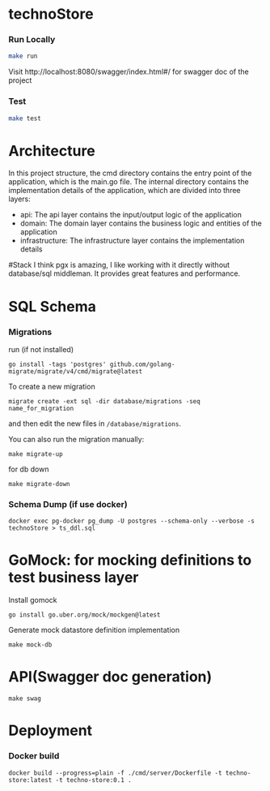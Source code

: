 # technoStore
### Run Locally

```bash
make run
```
Visit http://localhost:8080/swagger/index.html#/ for swagger doc of the project

### Test

```bash
make test
```

# Architecture

In this project structure, the cmd directory contains the entry point of the application, which is the main.go file. The internal directory contains the implementation details of the application, which are divided into three layers: 
- api: The api layer contains the input/output logic of the application
- domain: The domain layer contains the business logic and entities of the application
- infrastructure: The infrastructure layer contains the implementation details

#Stack
I think pgx is amazing, I like working with it directly without database/sql middleman. It provides great features and performance.

# SQL Schema
### Migrations
run (if not installed)
```
go install -tags 'postgres' github.com/golang-migrate/migrate/v4/cmd/migrate@latest
```
To create a new migration
```
migrate create -ext sql -dir database/migrations -seq name_for_migration
```

and then edit the new files in `/database/migrations`.

You can also run the migration manually:

```
make migrate-up
```
for db down
```
make migrate-down
```

### Schema Dump (if use docker)
```
docker exec pg-docker pg_dump -U postgres --schema-only --verbose -s technoStore > ts_ddl.sql
```

# GoMock: for mocking definitions to test business layer
Install gomock
```
go install go.uber.org/mock/mockgen@latest
```
Generate mock datastore definition implementation
```
make mock-db
```
# API(Swagger doc generation)
```
make swag
```

# Deployment
### Docker build
```
docker build --progress=plain -f ./cmd/server/Dockerfile -t techno-store:latest -t techno-store:0.1 .
```

